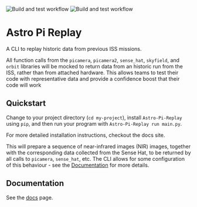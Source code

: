 ![Build and test workflow](https://github.com/astro-pi/Astro-Pi-Replay/actions/workflows/build_and_test_scheduler.yml/badge.svg?branch=main)
![Build and test workflow](https://github.com/astro-pi/Astro-Pi-Replay/actions/workflows/build_and_test_worker.yml/badge.svg?branch=main)

# Astro Pi Replay

A CLI to replay historic data from previous ISS missions.

All function calls from the `picamera`, `picamera2`, `sense_hat`, `skyfield`, and `orbit` libraries
will be mocked to return data from an historic run from the ISS, rather than from attached hardware.
This allows teams to test their code with representative data and provide a confidence boost that
their code will work

## Quickstart

Change to your project directory (`cd my-project`), install `Astro-Pi-Replay` using `pip`, and then run your program with `Astro-Pi-Replay run main.py`.

For more detailed installation instructions, checkout the docs site.

This will prepare a sequence of near-infrared images (NIR) images, together with the corresponding
data collected from the Sense Hat, to be returned by all calls to `picamera`, `sense_hat`, etc.
The CLI allows for some configuration of this behaviour - see the [Documentation](#documentation) for more details.

## Documentation

See the [docs](../docs) page.


